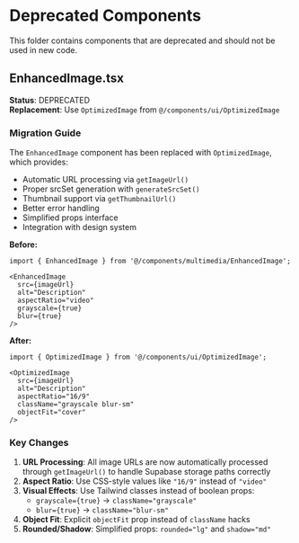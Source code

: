 # Deprecated Components

This folder contains components that are deprecated and should not be used in new code.

## EnhancedImage.tsx

**Status**: DEPRECATED  
**Replacement**: Use `OptimizedImage` from `@/components/ui/OptimizedImage`

### Migration Guide

The `EnhancedImage` component has been replaced with `OptimizedImage`, which provides:
- Automatic URL processing via `getImageUrl()`
- Proper srcSet generation with `generateSrcSet()`
- Thumbnail support via `getThumbnailUrl()`
- Better error handling
- Simplified props interface
- Integration with design system

**Before:**
```tsx
import { EnhancedImage } from '@/components/multimedia/EnhancedImage';

<EnhancedImage
  src={imageUrl}
  alt="Description"
  aspectRatio="video"
  grayscale={true}
  blur={true}
/>
```

**After:**
```tsx
import { OptimizedImage } from '@/components/ui/OptimizedImage';

<OptimizedImage
  src={imageUrl}
  alt="Description"
  aspectRatio="16/9"
  className="grayscale blur-sm"
  objectFit="cover"
/>
```

### Key Changes

1. **URL Processing**: All image URLs are now automatically processed through `getImageUrl()` to handle Supabase storage paths correctly
2. **Aspect Ratio**: Use CSS-style values like `"16/9"` instead of `"video"`
3. **Visual Effects**: Use Tailwind classes instead of boolean props:
   - `grayscale={true}` → `className="grayscale"`
   - `blur={true}` → `className="blur-sm"`
4. **Object Fit**: Explicit `objectFit` prop instead of `className` hacks
5. **Rounded/Shadow**: Simplified props: `rounded="lg"` and `shadow="md"`
